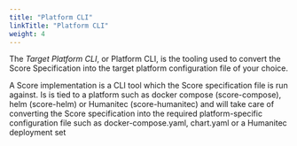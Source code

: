 ```yaml
---
title: "Platform CLI"
linkTitle: "Platform CLI"
weight: 4
---
```


The _Target Platform CLI_, or Platform CLI, is the tooling used to convert the Score Specification into the target platform configuration file of your choice.

A Score implementation is a CLI tool which the Score specification file is run against. Is is tied to a platform such as docker compose (score-compose), helm (score-helm) or Humanitec (score-humanitec) and will take care of converting the Score specification into the required platform-specific configuration file such as docker-compose.yaml, chart.yaml or a Humanitec deployment set

